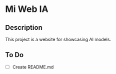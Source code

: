 # Mi Web IA

## Description

This project is a website for showcasing AI models.

## To Do

- [ ] Create README.md
